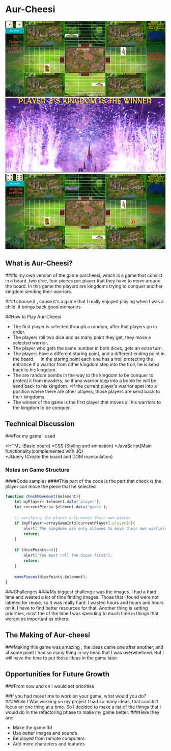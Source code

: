 # Aur-Cheesi

![Screen Shot1](./scr/game.jpg)
![Screen Shot2](./scr/win.jpg)
![Screen Shot3](./scr/bomb.jpg)


## What is Aur-Cheesi?
###Is my own version of the game parcheesi, which is a game that consist in a board ,two dice, four pieces per player that they have to move around the board. In this game the players are kingdoms trying to conquer another kingdom sending their warriors.

###I choose it , cause it's a game that I really enjoyed playing when I was a child, it brings back good memories


##How to Play Aur-Cheesi
* The first player is selected through a random, after that players go in order.
* The players roll two dice and as many point they get, they move a selected warrior.
* The player who gets the same number in both dices, gets an extra turn.
* The players have a different staring point, and a different ending point in the board.
    In the staring point each one has a troll protecting the entrance if a warrior from 
    other kingdom step into the troll, he is send back to his kingdom.
* The are random bombs in the way to the kingdom to be conquer to protect it from invaders, so if any warrior step into a bomb he will be send back to his kingdom.
*If the current player's warrior spet into a position where there are other players, those players are send back to their kingdoms.
* The winner of the game is the first player that moves all his warriors to the kingdom to be conquer.



## Technical Discussion

###For my game I used

*HTML      (Basic board)
*CSS       (Styling and animation) 
*JavaScript(Main functionality(complemented with JQ)  
*JQuery    (Create the board and DOM manipulation)

### Notes on Game Structure

####Code samples
####This part of the code is the part that check is the player can move the piece that he selected
```javascript
function checkMovement($element){
    let myPlayer= $element.data('player');
    let currentPiece= $element.data('piece');

    // verifying the player only moves their own pieces
    if (myPlayer!=arrayGameInfo[currentPlayer].playerId){
        alert(`The kingdoms are only allowed to move their own warriors. \nThis is not your  warrior`);
        return;
    }

    if (dicePoints==0){
        alert("You must roll the dices first");
        return;
    }

    movePieces(dicePoints,$element);
}
```
###Challenges
####My biggest challenge  was the images. I had a hard time and wasted a lot of time finding images. Those that i found were not labeled for reuse, so It was really hard. I wasted hours and  hours and hours on it. I have to find better resources for that.
Another thing is setting priorities, most the of the time I was spending to much time in things that werent as important as others.

## The Making of Aur-cheesi
###Making this game was amazing , the ideas came one after another, and at some point I had so many thing in my head that I was overwhelmed. But I will have the time to put those ideas in the game later.


## Opportunities for Future Growth
###From now and on I would set priorities


##If you had more time to work on your game, what would you do?
###While I Was working on my project I had so many ideas, that couldn't focus on one thing at a time. So I decided to make a list of the things that I would do in the refactoring phase to make my game better.
###Here they are:
* Make the game 3d
* Use better images and sounds.
* Be played from remote computers.
* Add more characters and features
